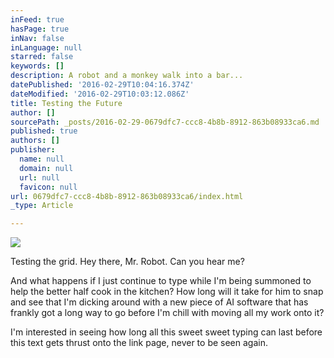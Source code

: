 ```yaml
---
inFeed: true
hasPage: true
inNav: false
inLanguage: null
starred: false
keywords: []
description: A robot and a monkey walk into a bar...
datePublished: '2016-02-29T10:04:16.374Z'
dateModified: '2016-02-29T10:03:12.086Z'
title: Testing the Future
author: []
sourcePath: _posts/2016-02-29-0679dfc7-ccc8-4b8b-8912-863b08933ca6.md
published: true
authors: []
publisher:
  name: null
  domain: null
  url: null
  favicon: null
url: 0679dfc7-ccc8-4b8b-8912-863b08933ca6/index.html
_type: Article

---
```

![](https://the-grid-user-content.s3-us-west-2.amazonaws.com/eb2bd5dc-4419-4bbb-9064-b9fd2f22dda5.jpg)

Testing the grid. Hey there, Mr. Robot. Can you hear me?

And what happens if I just continue to type while I'm being summoned to help the better half cook in the kitchen? How long will it take for him to snap and see that I'm dicking around with a new piece of AI software that has frankly got a long way to go before I'm chill with moving all my work onto it?

I'm interested in seeing how long all this sweet sweet typing can last before this text gets thrust onto the link page, never to be seen again.